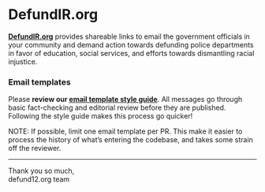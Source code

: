 # DefundIR.org

[**DefundIR.org**](https://defundir.org/) provides shareable links to email the government officials in your community and demand action towards defunding police departments in favor of education, social services, and efforts towards dismantling racial injustice.


### Email templates

Please **review our [email template style guide](EMAIL_TEMPLATE_STYLE_GUIDE.md)**. All messages go through basic fact-checking and editorial review before they are published. Following the style guide makes this process go quicker!

NOTE: If possible, limit one email template per PR. This make it easier to process the history of what’s entering the codebase, and takes some strain off the reviewer.

---

Thank you so much,\
defund12.org team
